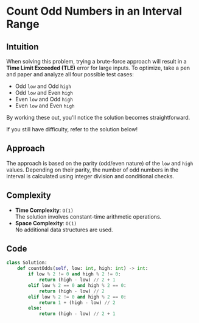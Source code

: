 # Count Odd Numbers in an Interval Range

## Intuition
When solving this problem, trying a brute-force approach will result in a **Time Limit Exceeded (TLE)** error for large inputs. To optimize, take a pen and paper and analyze all four possible test cases:

- Odd `low` and Odd `high`
- Odd `low` and Even `high`
- Even `low` and Odd `high`
- Even `low` and Even `high`

By working these out, you'll notice the solution becomes straightforward.

If you still have difficulty, refer to the solution below!

## Approach
The approach is based on the parity (odd/even nature) of the `low` and `high` values. Depending on their parity, the number of odd numbers in the interval is calculated using integer division and conditional checks.

## Complexity
- **Time Complexity**: `O(1)`  
  The solution involves constant-time arithmetic operations.
- **Space Complexity**: `O(1)`  
  No additional data structures are used.

## Code
```python
class Solution:
    def countOdds(self, low: int, high: int) -> int:
        if low % 2 != 0 and high % 2 != 0:
            return (high - low) // 2 + 1
        elif low % 2 == 0 and high % 2 == 0:
            return (high - low) // 2
        elif low % 2 != 0 and high % 2 == 0:
            return 1 + (high - low) // 2
        else:
            return (high - low) // 2 + 1
